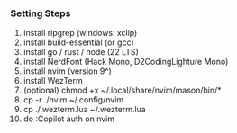 ### Setting Steps
1. install ripgrep (windows: xclip)
2. install build-essential (or gcc)
3. install go / rust / node (22 LTS)
4. install NerdFont (Hack Mono, D2CodingLighture Mono)
5. install nvim (version 9^)
6. install WezTerm
7. (optional) chmod +x ~/.local/share/nvim/mason/bin/*
8. cp -r ./nvim ~/.config/nvim
9. cp ./.wezterm.lua ~/.wezterm.lua
10. do :Copilot auth on nvim
